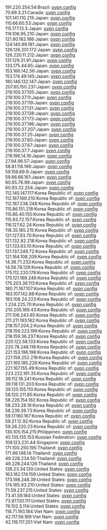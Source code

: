 191.220.254.54:Brazil: [ovpn config](vpn/191_220_254_54.ovpn)  
70.69.3.21:Canada: [ovpn config](vpn/70_69_3_21.ovpn)  
101.141.110.215:Japan: [ovpn config](vpn/101_141_110_215.ovpn)  
110.66.60.53:Japan: [ovpn config](vpn/110_66_60_53.ovpn)  
115.177.13.3:Japan: [ovpn config](vpn/115_177_13_3.ovpn)  
119.106.95.210:Japan: [ovpn config](vpn/119_106_95_210.ovpn)  
121.80.182.186:Japan: [ovpn config](vpn/121_80_182_186.ovpn)  
124.140.99.181:Japan: [ovpn config](vpn/124_140_99_181.ovpn)  
126.126.201.172:Japan: [ovpn config](vpn/126_126_201_172.ovpn)  
126.220.11.212:Japan: [ovpn config](vpn/126_220_11_212.ovpn)  
131.129.31.91:Japan: [ovpn config](vpn/131_129_31_91.ovpn)  
133.175.44.65:Japan: [ovpn config](vpn/133_175_44_65.ovpn)  
153.166.142.56:Japan: [ovpn config](vpn/153_166_142_56.ovpn)  
153.174.49.145:Japan: [ovpn config](vpn/153_174_49_145.ovpn)  
180.146.132.147:Japan: [ovpn config](vpn/180_146_132_147.ovpn)  
207.65.150.237:Japan: [ovpn config](vpn/207_65_150_237.ovpn)  
219.100.37.105:Japan: [ovpn config](vpn/219_100_37_105.ovpn)  
219.100.37.11:Japan: [ovpn config](vpn/219_100_37_11.ovpn)  
219.100.37.119:Japan: [ovpn config](vpn/219_100_37_119.ovpn)  
219.100.37.131:Japan: [ovpn config](vpn/219_100_37_131.ovpn)  
219.100.37.138:Japan: [ovpn config](vpn/219_100_37_138.ovpn)  
219.100.37.173:Japan: [ovpn config](vpn/219_100_37_173.ovpn)  
219.100.37.196:Japan: [ovpn config](vpn/219_100_37_196.ovpn)  
219.100.37.207:Japan: [ovpn config](vpn/219_100_37_207.ovpn)  
219.100.37.25:Japan: [ovpn config](vpn/219_100_37_25.ovpn)  
219.100.37.60:Japan: [ovpn config](vpn/219_100_37_60.ovpn)  
219.100.37.67:Japan: [ovpn config](vpn/219_100_37_67.ovpn)  
219.100.37.7:Japan: [ovpn config](vpn/219_100_37_7.ovpn)  
219.196.14.19:Japan: [ovpn config](vpn/219_196_14_19.ovpn)  
27.94.96.57:Japan: [ovpn config](vpn/27_94_96_57.ovpn)  
58.81.116.199:Japan: [ovpn config](vpn/58_81_116_199.ovpn)  
59.156.69.9:Japan: [ovpn config](vpn/59_156_69_9.ovpn)  
59.86.66.161:Japan: [ovpn config](vpn/59_86_66_161.ovpn)  
60.65.76.99:Japan: [ovpn config](vpn/60_65_76_99.ovpn)  
60.93.32.254:Japan: [ovpn config](vpn/60_93_32_254.ovpn)  
112.145.147.117:Korea Republic of: [ovpn config](vpn/112_145_147_117.ovpn)  
112.167.169.210:Korea Republic of: [ovpn config](vpn/112_167_169_210.ovpn)  
112.187.238.248:Korea Republic of: [ovpn config](vpn/112_187_238_248.ovpn)  
115.86.151.218:Korea Republic of: [ovpn config](vpn/115_86_151_218.ovpn)  
115.86.40.155:Korea Republic of: [ovpn config](vpn/115_86_40_155.ovpn)  
115.93.72.157:Korea Republic of: [ovpn config](vpn/115_93_72_157.ovpn)  
116.127.62.24:Korea Republic of: [ovpn config](vpn/116_127_62_24.ovpn)  
118.35.185.215:Korea Republic of: [ovpn config](vpn/118_35_185_215.ovpn)  
121.127.93.70:Korea Republic of: [ovpn config](vpn/121_127_93_70.ovpn)  
121.132.82.218:Korea Republic of: [ovpn config](vpn/121_132_82_218.ovpn)  
121.133.63.10:Korea Republic of: [ovpn config](vpn/121_133_63_10.ovpn)  
121.137.249.72:Korea Republic of: [ovpn config](vpn/121_137_249_72.ovpn)  
121.164.108.209:Korea Republic of: [ovpn config](vpn/121_164_108_209.ovpn)  
14.38.71.233:Korea Republic of: [ovpn config](vpn/14_38_71_233.ovpn)  
14.56.78.129:Korea Republic of: [ovpn config](vpn/14_56_78_129.ovpn)  
175.112.220.179:Korea Republic of: [ovpn config](vpn/175_112_220_179.ovpn)  
175.121.169.246:Korea Republic of: [ovpn config](vpn/175_121_169_246.ovpn)  
175.203.36.113:Korea Republic of: [ovpn config](vpn/175_203_36_113.ovpn)  
180.71.167.107:Korea Republic of: [ovpn config](vpn/180_71_167_107.ovpn)  
183.107.142.88:Korea Republic of: [ovpn config](vpn/183_107_142_88.ovpn)  
183.108.24.223:Korea Republic of: [ovpn config](vpn/183_108_24_223.ovpn)  
1.224.225.70:Korea Republic of: [ovpn config](vpn/1_224_225_70.ovpn)  
210.205.189.43:Korea Republic of: [ovpn config](vpn/210_205_189_43.ovpn)  
211.106.243.85:Korea Republic of: [ovpn config](vpn/211_106_243_85.ovpn)  
211.211.193.162:Korea Republic of: [ovpn config](vpn/211_211_193_162.ovpn)  
218.157.204.2:Korea Republic of: [ovpn config](vpn/218_157_204_2.ovpn)  
218.159.223.199:Korea Republic of: [ovpn config](vpn/218_159_223_199.ovpn)  
218.159.36.237:Korea Republic of: [ovpn config](vpn/218_159_36_237.ovpn)  
220.122.58.133:Korea Republic of: [ovpn config](vpn/220_122_58_133.ovpn)  
220.78.248.118:Korea Republic of: [ovpn config](vpn/220_78_248_118.ovpn)  
221.153.196.198:Korea Republic of: [ovpn config](vpn/221_153_196_198.ovpn)  
221.158.252.219:Korea Republic of: [ovpn config](vpn/221_158_252_219.ovpn)  
221.165.185.228:Korea Republic of: [ovpn config](vpn/221_165_185_228.ovpn)  
221.167.155.49:Korea Republic of: [ovpn config](vpn/221_167_155_49.ovpn)  
223.222.191.35:Korea Republic of: [ovpn config](vpn/223_222_191_35.ovpn)  
39.112.18.241:Korea Republic of: [ovpn config](vpn/39_112_18_241.ovpn)  
39.118.131.203:Korea Republic of: [ovpn config](vpn/39_118_131_203.ovpn)  
39.125.155.110:Korea Republic of: [ovpn config](vpn/39_125_155_110.ovpn)  
58.120.211.85:Korea Republic of: [ovpn config](vpn/58_120_211_85.ovpn)  
58.226.154.162:Korea Republic of: [ovpn config](vpn/58_226_154_162.ovpn)  
58.233.28.16:Korea Republic of: [ovpn config](vpn/58_233_28_16.ovpn)  
58.239.39.73:Korea Republic of: [ovpn config](vpn/58_239_39_73.ovpn)  
59.17.160.167:Korea Republic of: [ovpn config](vpn/59_17_160_167.ovpn)  
59.21.12.92:Korea Republic of: [ovpn config](vpn/59_21_12_92.ovpn)  
59.26.220.23:Korea Republic of: [ovpn config](vpn/59_26_220_23.ovpn)  
130.105.154.215:Philippines: [ovpn config](vpn/130_105_154_215.ovpn)  
45.135.135.153:Russian Federation: [ovpn config](vpn/45_135_135_153.ovpn)  
109.123.231.44:Singapore: [ovpn config](vpn/109_123_231_44.ovpn)  
171.100.250.195:Thailand: [ovpn config](vpn/171_100_250_195.ovpn)  
171.96.148.14:Thailand: [ovpn config](vpn/171_96_148_14.ovpn)  
49.228.234.50:Thailand: [ovpn config](vpn/49_228_234_50.ovpn)  
49.228.244.126:Thailand: [ovpn config](vpn/49_228_244_126.ovpn)  
136.23.34.130:United States: [ovpn config](vpn/136_23_34_130.ovpn)  
163.182.174.159:United States: [ovpn config](vpn/163_182_174_159.ovpn)  
173.198.248.39:United States: [ovpn config](vpn/173_198_248_39.ovpn)  
174.165.93.210:United States: [ovpn config](vpn/174_165_93_210.ovpn)  
71.59.237.215:United States: [ovpn config](vpn/71_59_237_215.ovpn)  
73.41.59.184:United States: [ovpn config](vpn/73_41_59_184.ovpn)  
73.97.130.111:United States: [ovpn config](vpn/73_97_130_111.ovpn)  
76.102.5.114:United States: [ovpn config](vpn/76_102_5_114.ovpn)  
118.71.193.184:Viet Nam: [ovpn config](vpn/118_71_193_184.ovpn)  
42.117.56.189:Viet Nam: [ovpn config](vpn/42_117_56_189.ovpn)  
42.118.117.251:Viet Nam: [ovpn config](vpn/42_118_117_251.ovpn)  
